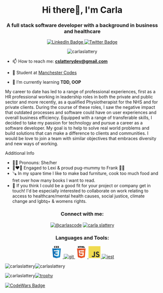<h1 align="center">Hi there👋, I'm Carla</h1>
<h3 align="center">A full stack software developer with a background in business and healthcare</h3><div id="badges" align="center">
  <a href="https://www.linkedin.com/in/carla-slattery-5a0a37253/">
    <img src="https://img.shields.io/badge/LinkedIn-blue?style=for-the-badge&logo=linkedin&logoColor=white" alt="LinkedIn Badge"/>
  </a>
  <a href="https://twitter.com/carlascode">
    <img src="https://img.shields.io/badge/Twitter-blue?style=for-the-badge&logo=twitter&logoColor=white" alt="Twitter Badge"/>
  </a>
</div>


<p align="center"> <img src="https://komarev.com/ghpvc/?username=carlaslattery&label=Profile%20views&color=0e75b6&style=flat" alt="carlaslattery" /> </p>

- 📫 How to reach me: **cslatterydev@gmail.com**

- 🐝 Student at <a href="https://www.manchestercodes.com/">Manchester Codes</a> 
- 🌱 I’m currently learning **TDD, OOP**

My career to date has led to a range of professional experiences, first as a HR professional working in leadership roles in both the private and public sector and more recently, as a qualified Physiotherapist for the NHS and for private clients. During the course of these roles, I saw the negative impact that outdated processes and software could have on user experiences and overall business efficiency. Equipped with a range of transferable skills, I decided to take my passion for technology and pursue a career as a software developer. My goal is to help to solve real world problems and build solutions that can make a difference to clients and communities. I would be love to join a team with similar objectives that embraces diversity and new ways of working.

Additional Info
- 🏳️‍🌈 Pronouns: She/her
- 👩‍❤️‍👩 Engaged to Lexi & proud pug-mummy to Frank 💍🐾
- 🪚 In my spare time I like to make bad furniture, cook too much food and fret over how many books I want to read.
- 🤝 If you think I could be a good fit for your project or company get in touch! I'd be especially interested to collaborate on work relating to access to healthcare/mental health causes, social justice, climate change and lgbtq+ & womens rights.


<h3 align="center">Connect with me:</h3>
<p align="center">
<a href="https://twitter.com/@carlascode" target="blank"><img align="center" src="https://raw.githubusercontent.com/rahuldkjain/github-profile-readme-generator/master/src/images/icons/Social/twitter.svg" alt="@carlascode" height="30" width="40" /></a>
<a href="https://www.linkedin.com/in/carlaslattery/" target="blank"><img align="center" src="https://raw.githubusercontent.com/rahuldkjain/github-profile-readme-generator/master/src/images/icons/Social/linked-in-alt.svg" alt="carla slattery" height="30" width="40" /></a>
</p>

<h3 align="center">Languages and Tools:</h3>
<p align="center"> <a href="https://www.w3schools.com/css/" target="_blank" rel="noreferrer"> <img src="https://raw.githubusercontent.com/devicons/devicon/master/icons/css3/css3-original-wordmark.svg" alt="css3" width="40" height="40"/> </a> <a href="https://git-scm.com/" target="_blank" rel="noreferrer"> <img src="https://www.vectorlogo.zone/logos/git-scm/git-scm-icon.svg" alt="git" width="40" height="40"/> </a> <a href="https://www.w3.org/html/" target="_blank" rel="noreferrer"> <img src="https://raw.githubusercontent.com/devicons/devicon/master/icons/html5/html5-original-wordmark.svg" alt="html5" width="40" height="40"/> </a> <a href="https://developer.mozilla.org/en-US/docs/Web/JavaScript" target="_blank" rel="noreferrer"> <img src="https://raw.githubusercontent.com/devicons/devicon/master/icons/javascript/javascript-original.svg" alt="javascript" width="40" height="40"/> </a> <a href="https://jestjs.io" target="_blank" rel="noreferrer"> <img src="https://www.vectorlogo.zone/logos/jestjsio/jestjsio-icon.svg" alt="jest" width="40" height="40"/> </a> <a href="https://www.mysql.com/" target="_blank" rel="noreferrer"> </a> </p>



<p><img align="left" src="https://github-readme-stats.vercel.app/api/top-langs?username=carlaslattery&show_icons=true&locale=en&layout=compact&theme=nightowl" alt="carlaslattery" /></p>

<p>&nbsp;<img align="left" src="https://github-readme-stats.vercel.app/api?username=carlaslattery&show_icons=true&locale=en&theme=nightowl" alt="carlaslattery" /></p>

<p><img align="left" src="https://github-readme-streak-stats.herokuapp.com/?user=carlaslattery&theme=nightowl" alt="carlaslattery" /></p>



[![trophy](https://github-profile-trophy.vercel.app/?username=carlaslattery&title=Commits,Repositories,PullRequest&theme=dracula)](https://github.com/ryo-ma/github-profile-trophy)

<a href="https://www.codewars.com/users/CarlaSlattery">
  <img align="center" src="https://www.codewars.com/users/CarlaSlattery/badges/large" alt="CodeWars Badge" />
</a>
